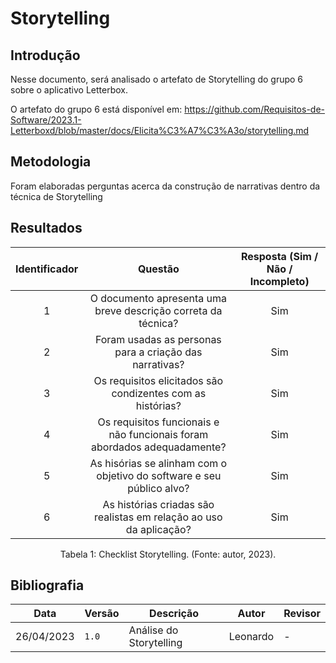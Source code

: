 # Storytelling

## Introdução

Nesse documento, será analisado o artefato de Storytelling do grupo 6 sobre o aplicativo Letterbox.

O artefato do grupo 6 está disponível em: <https://github.com/Requisitos-de-Software/2023.1-Letterboxd/blob/master/docs/Elicita%C3%A7%C3%A3o/storytelling.md>

## Metodologia

Foram elaboradas perguntas acerca da construção de narrativas dentro da técnica de Storytelling

## Resultados

| Identificador |                                       Questão                                       | Resposta (Sim / Não / Incompleto) |
| :-----------: | :---------------------------------------------------------------------------------: | :-------------------------------: |
|       1       |     O documento apresenta uma breve descrição correta da técnica?           |       Sim                |
|       2       |              Foram usadas as personas para a criação das narrativas?        |       Sim                |
|       3       |  Os requisitos elicitados são condizentes com as histórias?                 |       Sim                |
|       4       |    Os requisitos funcionais e não funcionais foram abordados adequadamente? |       Sim                |
|       5       | As hisórias se alinham com o objetivo do software e seu público alvo?       |       Sim                |
|       6       | As histórias criadas são realistas em relação ao uso da aplicação?          |       Sim                |

<div style="text-align: center">
<p>
Tabela 1: Checklist Storytelling. (Fonte: autor, 2023).
</p>
</div>

## Bibliografia


| Data | Versão | Descrição | Autor | Revisor |
| ---- | ------ | --------- | ----- | ------- |
| 26/04/2023 | `1.0`  | Análise do Storytelling | Leonardo | - |
